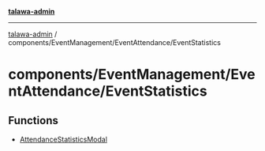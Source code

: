 [**talawa-admin**](../../../../README.md)

***

[talawa-admin](../../../../modules.md) / components/EventManagement/EventAttendance/EventStatistics

# components/EventManagement/EventAttendance/EventStatistics

## Functions

- [AttendanceStatisticsModal](functions/AttendanceStatisticsModal.md)
